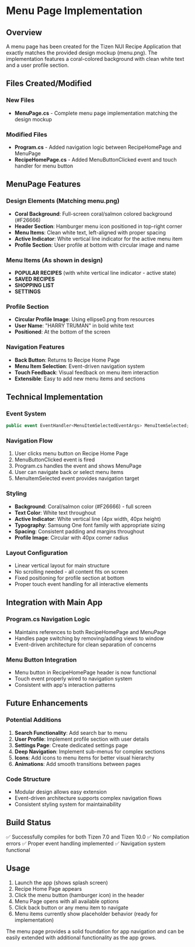 # Menu Page Implementation

## Overview
A menu page has been created for the Tizen NUI Recipe Application that exactly matches the provided design mockup (menu.png). The implementation features a coral-colored background with clean white text and a user profile section.

## Files Created/Modified

### New Files
- **MenuPage.cs** - Complete menu page implementation matching the design mockup

### Modified Files
- **Program.cs** - Added navigation logic between RecipeHomePage and MenuPage
- **RecipeHomePage.cs** - Added MenuButtonClicked event and touch handler for menu button

## MenuPage Features

### Design Elements (Matching menu.png)
- **Coral Background**: Full-screen coral/salmon colored background (#F26666)
- **Header Section**: Hamburger menu icon positioned in top-right corner
- **Menu Items**: Clean white text, left-aligned with proper spacing
- **Active Indicator**: White vertical line indicator for the active menu item
- **Profile Section**: User profile at bottom with circular image and name

### Menu Items (As shown in design)
- **POPULAR RECIPES** (with white vertical line indicator - active state)
- **SAVED RECIPES**
- **SHOPPING LIST** 
- **SETTINGS**

### Profile Section
- **Circular Profile Image**: Using ellipse0.png from resources
- **User Name**: "HARRY TRUMAN" in bold white text
- **Positioned**: At the bottom of the screen

### Navigation Features
- **Back Button**: Returns to Recipe Home Page
- **Menu Item Selection**: Event-driven navigation system
- **Touch Feedback**: Visual feedback on menu item interaction
- **Extensible**: Easy to add new menu items and sections

## Technical Implementation

### Event System
```csharp
public event EventHandler<MenuItemSelectedEventArgs> MenuItemSelected;
```

### Navigation Flow
1. User clicks menu button on Recipe Home Page
2. MenuButtonClicked event is fired
3. Program.cs handles the event and shows MenuPage
4. User can navigate back or select menu items
5. MenuItemSelected event provides navigation target

### Styling
- **Background**: Coral/salmon color (#F26666) - full screen
- **Text Color**: White text throughout
- **Active Indicator**: White vertical line (4px width, 40px height)
- **Typography**: Samsung One font family with appropriate sizing
- **Spacing**: Consistent padding and margins throughout
- **Profile Image**: Circular with 40px corner radius

### Layout Configuration
- Linear vertical layout for main structure
- No scrolling needed - all content fits on screen
- Fixed positioning for profile section at bottom
- Proper touch event handling for all interactive elements

## Integration with Main App

### Program.cs Navigation Logic
- Maintains references to both RecipeHomePage and MenuPage
- Handles page switching by removing/adding views to window
- Event-driven architecture for clean separation of concerns

### Menu Button Integration
- Menu button in RecipeHomePage header is now functional
- Touch event properly wired to navigation system
- Consistent with app's interaction patterns

## Future Enhancements

### Potential Additions
1. **Search Functionality**: Add search bar to menu
2. **User Profile**: Implement profile section with user details
3. **Settings Page**: Create dedicated settings page
4. **Deep Navigation**: Implement sub-menus for complex sections
5. **Icons**: Add icons to menu items for better visual hierarchy
6. **Animations**: Add smooth transitions between pages

### Code Structure
- Modular design allows easy extension
- Event-driven architecture supports complex navigation flows
- Consistent styling system for maintainability

## Build Status
✅ Successfully compiles for both Tizen 7.0 and Tizen 10.0
✅ No compilation errors
✅ Proper event handling implemented
✅ Navigation system functional

## Usage
1. Launch the app (shows splash screen)
2. Recipe Home Page appears
3. Click the menu button (hamburger icon) in the header
4. Menu Page opens with all available options
5. Click back button or any menu item to navigate
6. Menu items currently show placeholder behavior (ready for implementation)

The menu page provides a solid foundation for app navigation and can be easily extended with additional functionality as the app grows.
